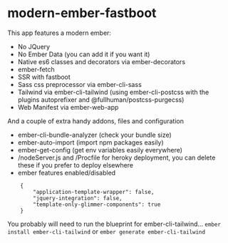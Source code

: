 # modern-ember-fastboot

This app features a modern ember:

- No JQuery
- No Ember Data (you can add it if you want it)
- Native es6 classes and decorators via ember-decorators
- ember-fetch
- SSR with fastboot
- Sass css preprocessor via ember-cli-sass
- Tailwind via ember-cli-tailwind (using ember-cli-postcss with the plugins autoprefixer and @fullhuman/postcss-purgecss)
- Web Manifest via ember-web-app

And a couple of extra handy addons, files and configuration

- ember-cli-bundle-analyzer (check your bundle size)
- ember-auto-import (import npm packages easily)
- ember-get-config (get env variables easily everywhere)
- /nodeServer.js and /Procfile for heroky deployment, you can delete these if you prefer to deploy elsewhere
- ember features enabled/disabled
```
    {
        "application-template-wrapper": false,
        "jquery-integration": false,
        "template-only-glimmer-components": true
    }
  ```


You probably will need to run the blueprint for ember-cli-tailwind... `ember install ember-cli-tailwind` or `ember generate ember-cli-tailwind`
